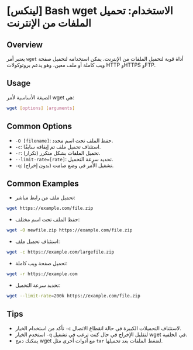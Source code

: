 # [لينكس] Bash wget الاستخدام: تحميل الملفات من الإنترنت

## Overview
يعتبر أمر `wget` أداة قوية لتحميل الملفات من الإنترنت. يمكن استخدامه لتحميل صفحة ويب كاملة أو ملف معين، وهو يدعم بروتوكولات HTTP وHTTPS وFTP.

## Usage
الصيغة الأساسية لأمر wget هي:

```bash
wget [options] [arguments]
```

## Common Options
- `-O [filename]`: حفظ الملف تحت اسم محدد.
- `-c`: استئناف تحميل ملف تم إيقافه سابقًا.
- `-r`: تحميل الملفات بشكل متكرر (تكرار).
- `--limit-rate=[rate]`: تحديد سرعة التحميل.
- `-q`: تشغيل الأمر في وضع صامت (بدون إخراج).

## Common Examples
- تحميل ملف من رابط مباشر:
```bash
wget https://example.com/file.zip
```

- حفظ الملف تحت اسم مختلف:
```bash
wget -O newfile.zip https://example.com/file.zip
```

- استئناف تحميل ملف:
```bash
wget -c https://example.com/largefile.zip
```

- تحميل صفحة ويب كاملة:
```bash
wget -r https://example.com
```

- تحديد سرعة التحميل:
```bash
wget --limit-rate=200k https://example.com/file.zip
```

## Tips
- تأكد من استخدام الخيار `-c` لاستئناف التحميلات الكبيرة في حالة انقطاع الاتصال.
- استخدم الخيار `-q` لتقليل الإخراج في حال كنت ترغب في تشغيل wget في الخلفية.
- يمكنك دمج wget مع أدوات أخرى مثل `tar` لضغط الملفات بعد تحميلها.